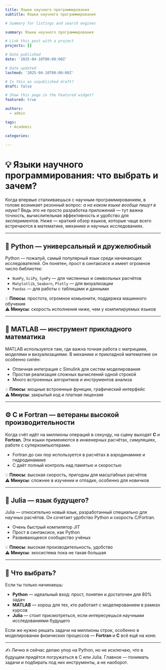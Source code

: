 ```yaml
---
title: Языки научного программирования
subtitle: Языки научного программирования

# Summary for listings and search engines

summary: Языки научного программирования

# Link this post with a project
projects: []

# Date published
date: '2025-04-10T00:00:00Z'

# Date updated
lastmod: '2025-04-10T00:00:00Z'

# Is this an unpublished draft?
draft: false

# Show this page in the Featured widget?
featured: true

authors:
  - admin

tags:
  - Academic

categories:
  
---
```


# 💡 Языки научного программирования: что выбрать и зачем?

Когда впервые сталкиваешься с научным программированием, в голове возникает резонный вопрос: *а на каком языке вообще пишут в науке?* Ведь это не просто разработка приложений — тут важна точность, вычислительная эффективность и удобство для экспериментов. Ниже — краткий обзор языков, которые чаще всего встречаются в математике, механике и научных исследованиях.

---

## 🐍 Python — универсальный и дружелюбный

Python — пожалуй, самый популярный язык среди начинающих исследователей. Он понятен, прост в синтаксисе и имеет огромное число библиотек:

- `NumPy`, `SciPy`, `SymPy` — для численных и символьных расчётов
- `Matplotlib`, `Seaborn`, `Plotly` — для визуализации
- `Pandas` — для работы с таблицами и данными

💡 **Плюсы**: простота, огромное комьюнити, поддержка машинного обучения  
⚠️ **Минусы**: скорость исполнения ниже, чем у компилируемых языков

---

## 🧮 MATLAB — инструмент прикладного математика

MATLAB используется там, где важна точная работа с матрицами, моделями и визуализациями. В механике и прикладной математике он особенно силён:

- Отличная интеграция с Simulink для систем моделирования
- Простая реализация сложных вычислений одной строкой
- Много встроенных алгоритмов и инструментов анализа

💡 **Плюсы**: мощные встроенные функции, графический интерфейс  
⚠️ **Минусы**: закрытый код и платная лицензия

---

## ⚙️ C и Fortran — ветераны высокой производительности

Когда счёт идёт на миллионы операций в секунду, на сцену выходят **C** и **Fortran**. Эти языки применяются в инженерных расчётах, симуляциях, работе с суперкомпьютерами.

- Fortran до сих пор используется в расчётах в аэродинамике и гидродинамике
- C даёт полный контроль над памятью и скоростью

💡 **Плюсы**: высокая скорость, пригодны для масштабных расчётов  
⚠️ **Минусы**: сложнее в изучении и отладке, особенно для новичков

---

## 🔬 Julia — язык будущего?

Julia — относительно новый язык, разработанный специально для научных расчётов. Он сочетает удобство Python и скорость C/Fortran.

- Очень быстрый компилятор JIT
- Прост в синтаксисе, как Python
- Развивающееся сообщество учёных

💡 **Плюсы**: высокая производительность, удобство  
⚠️ **Минусы**: экосистема пока не такая большая

---

## 🧭 Что выбрать?

Если ты только начинаешь:

- **Python** — идеальный вход: прост, понятен и достаточен для 80% задач
- **MATLAB** — хорош для тех, кто работает с моделированием в рамках курсов
- **Julia** — стоит присмотреться, если интересуешься научными исследованиями будущего

Если же нужно решать задачи на миллионы строк, особенно в моделировании физических процессов — **Fortran** и **C** всё ещё на коне.

---

✍️ Лично я сейчас делаю упор на Python, но не исключаю, что в будущем придётся погружаться в C или Julia. Главное — понимать задачи и подбирать под них инструменты, а не наоборот.

